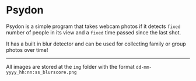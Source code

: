 # Psydon

Psydon is a simple program that takes webcam  photos if it detects `fixed` number of people in its view and a `fixed` time passed since the last shot.

It has a built in blur detector and can be used for collecting family or group photos over time!

---

All images are stored at the `img` folder with the format `dd-mm-yyyy_hh:nn:ss_blurscore.png`
